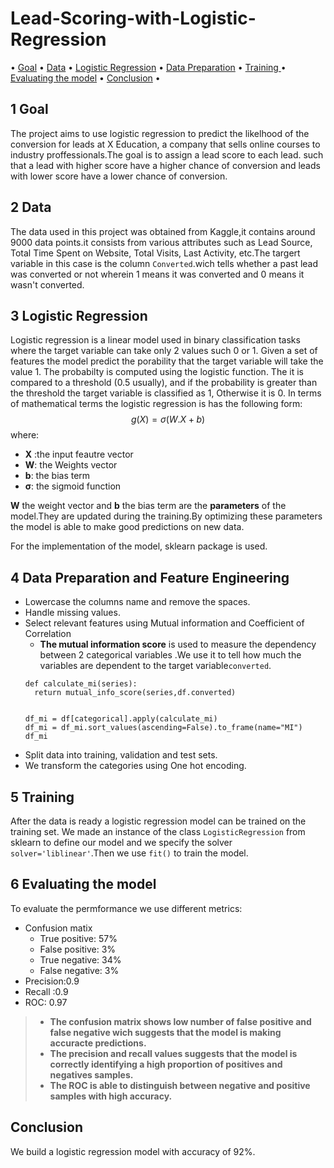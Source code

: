 # Lead-Scoring-with-Logistic-Regression
<p>
<a align ='center'></a> •
<a href="#goal">Goal</a> •
<a href="#data">Data</a> •
<a href="#logistic regression">Logistic Regression</a> •
<a href="#preparation">Data Preparation</a> •
<a href="#training">Training </a> •
<a href="#evaluate">Evaluating the model</a> •
<a href="#conclusion">Conclusion</a> •

</p>

<a id='goal'></a>
## 1 Goal
The project aims to use logistic regression to predict the likelhood of the conversion for leads at X Education, a company that sells online courses to industry proffessionals.The goal is to assign a lead score to each lead. such that a lead with higher score have a higher chance of conversion and leads with lower score have a lower chance of conversion.

<a id='data'></a>
## 2 Data
The data used in this project was obtained from Kaggle,it contains around 9000 data points.it consists from various attributes such as Lead Source, Total Time Spent on Website, Total Visits, Last Activity, etc.The targert variable in this case is the column `Converted`.wich tells whether a past lead was converted or not wherein 1 means it was converted and 0 means it wasn't converted.

<a id="logistic regression"></a> 
## 3 Logistic Regression
Logistic regression is a linear model used in binary classification tasks where the target variable can take only 2 values such 0 or 1. Given a set of features the model predict the porability that  the target variable will take the value 1. The probabilty is computed using the logistic function. The it is compared to a threshold (0.5 usually), and if the probability is  greater than the threshold the target variable is classified as 1, Otherwise it is 0.
In terms of mathematical terms the logistic regression is has the following form:
$$g(X)=\sigma(W.X+b)$$
where:

- $\mathbf{X}$ :the input feautre vector
- $\mathbf{W}$: the Weights vector
- $\mathbf{b}$: the bias term
- $\mathbf{\sigma}$: the sigmoid function

$\mathbf{W}$ the  weight vector and $\mathbf{b}$ the bias term are the **parameters** of the model.They are updated during the training.By optimizing these parameters the model is able to make good predictions on new data.

For the implementation of the model, sklearn package is used.

<a id="preparation"></a> 
## 4 Data Preparation and Feature Engineering
 - Lowercase the columns name and remove the spaces.
 - Handle missing values.
 - Select relevant features using Mutual information and Coefficient of Correlation 
    - **The mutual information score** is used to measure the dependency between  2 categorical variables .We use it to tell how much the variables are   dependent to the target variable`converted`.
    ```
    def calculate_mi(series):
      return mutual_info_score(series,df.converted)
    
    
    df_mi = df[categorical].apply(calculate_mi)
    df_mi = df_mi.sort_values(ascending=False).to_frame(name="MI")
    df_mi
    ```
 - Split data into training, validation and test sets.
 - We transform the categories using One hot encoding.
 
 <a id="training"></a> 
 ## 5 Training 
 After the data is ready a logistic regression model can be trained on the training set. We made an instance of the class `LogisticRegression` from sklearn to define our model and we specify the solver `solver='liblinear'`.Then we use `fit()` to train the model.
 
<a id="evaluate"></a> 
## 6 Evaluating the model
To evaluate the permformance we use different metrics:
- Confusion matix
  - True positive: 57%
  - False positive: 3%
  - True negative: 34%
  - False negative: 3%
- Precision:0.9
- Recall :0.9
- ROC: 0.97
>- **The confusion matrix shows low number of false positive and false negative wich suggests that the model is making accuracte predictions.**
>- **The precision and recall values suggests that the model is correctly identifying a high proportion of positives and negatives samples.**
>- **The ROC is able to distinguish between negative and positive samples with high accuracy.**

<a id='conclusion'></a>
## Conclusion
We build a logistic regression model with accuracy of 92%.



